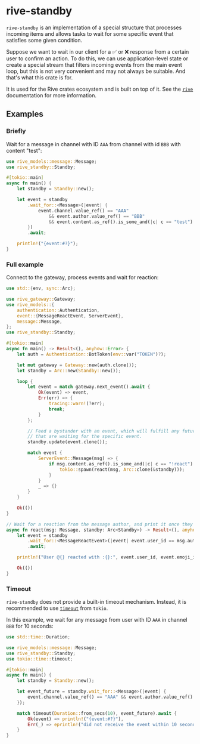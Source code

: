 # rive-standby

`rive-standby` is an implementation of a special structure that processes incoming items and allows tasks to wait for some specific event that satisfies some given condition.

Suppose we want to wait in our client for a ✅ or ❌ response from a certain user to confirm an action. To do this, we can use application-level state or create a special stream that filters incoming events from the main event loop, but this is not very convenient and may not always be suitable. And that's what this crate is for.

It is used for the Rive crates ecosystem and is built on top of it. See the [`rive`](https://docs.rs/rive) documentation for more information.

## Examples

### Briefly

Wait for a message in channel with ID `AAA` from channel with id `BBB` with content "test":

```rust no_run
use rive_models::message::Message;
use rive_standby::Standby;

#[tokio::main]
async fn main() {
    let standby = Standby::new();

    let event = standby
        .wait_for::<Message>(|event| {
            event.channel.value_ref() == "AAA"
                && event.author.value_ref() == "BBB"
                && event.content.as_ref().is_some_and(|c| c == "test")
        })
        .await;

    println!("{event:#?}");
}
```

### Full example

Connect to the gateway, process events and wait for reaction:

```rust no_run
use std::{env, sync::Arc};

use rive_gateway::Gateway;
use rive_models::{
    authentication::Authentication,
    event::{MessageReactEvent, ServerEvent},
    message::Message,
};
use rive_standby::Standby;

#[tokio::main]
async fn main() -> Result<(), anyhow::Error> {
    let auth = Authentication::BotToken(env::var("TOKEN")?);

    let mut gateway = Gateway::new(auth.clone());
    let standby = Arc::new(Standby::new());

    loop {
        let event = match gateway.next_event().await {
            Ok(event) => event,
            Err(err) => {
                tracing::warn!(?err);
                break;
            }
        };

        // Feed a bystander with an event, which will fulfill any futures
        // that are waiting for the specific event.
        standby.update(event.clone());

        match event {
            ServerEvent::Message(msg) => {
                if msg.content.as_ref().is_some_and(|c| c == "!react") {
                    tokio::spawn(react(msg, Arc::clone(&standby)));
                }
            }
            _ => {}
        }
    }

    Ok(())
}

// Wait for a reaction from the message author, and print it once they react.
async fn react(msg: Message, standby: Arc<Standby>) -> Result<(), anyhow::Error> {
    let event = standby
        .wait_for::<MessageReactEvent>(|event| event.user_id == msg.author && event.id == msg.id)
        .await;

    println!("User @{} reacted with :{}:", event.user_id, event.emoji_id);

    Ok(())
}
```

### Timeout

`rive-standby` does not provide a built-in timeout mechanism. Instead, it is recommended to use [`timeout`] from `tokio`.

In this example, we wait for any message from user with ID `AAA` in channel `BBB` for 10 seconds:

```rust no_run
use std::time::Duration;

use rive_models::message::Message;
use rive_standby::Standby;
use tokio::time::timeout;

#[tokio::main]
async fn main() {
    let standby = Standby::new();

    let event_future = standby.wait_for::<Message>(|event| {
        event.channel.value_ref() == "AAA" && event.author.value_ref() == "BBB"
    });

    match timeout(Duration::from_secs(10), event_future).await {
        Ok(event) => println!("{event:#?}"),
        Err(_) => eprintln!("did not receive the event within 10 seconds"),
    }
}
```

[`timeout`]: https://docs.rs/tokio/latest/tokio/time/fn.timeout.html
